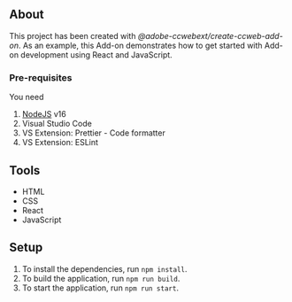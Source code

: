 ## About

This project has been created with _@adobe-ccwebext/create-ccweb-add-on_. As an example, this Add-on demonstrates how to get started with Add-on development using React and JavaScript.

### Pre-requisites

You need

1. [NodeJS](https://nodejs.org/en_) v16
2. Visual Studio Code
3. VS Extension: Prettier - Code formatter
4. VS Extension: ESLint

## Tools

- HTML
- CSS
- React
- JavaScript

## Setup

1. To install the dependencies, run `npm install`.
2. To build the application, run `npm run build`.
3. To start the application, run `npm run start`.

